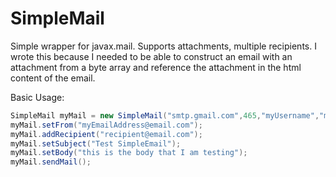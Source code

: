 SimpleMail
==========

Simple wrapper for javax.mail.  Supports attachments, multiple recipients. I wrote this because I needed to
be able to construct an email with an attachment from a byte array and reference the attachment in the html
content of the email.

Basic Usage:
```java
SimpleMail myMail = new SimpleMail("smtp.gmail.com",465,"myUsername","myPassword");
myMail.setFrom("myEmailAddress@email.com");
myMail.addRecipient("recipient@email.com");
myMail.setSubject("Test SimpleEmail");
myMail.setBody("this is the body that I am testing");
myMail.sendMail();
```
